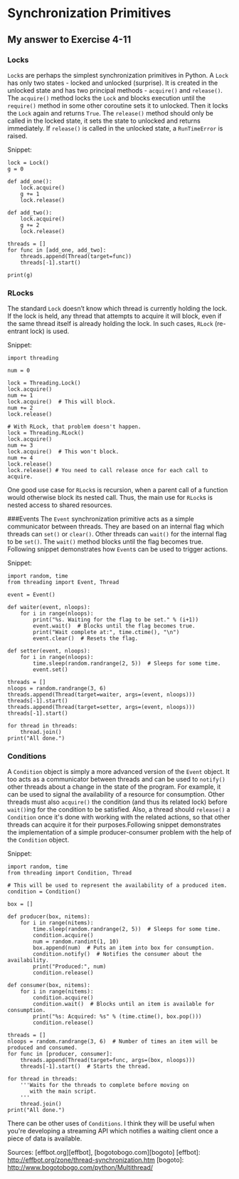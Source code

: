 # Synchronization Primitives
## My answer to Exercise 4-11

### Locks
`Lock`s are perhaps the simplest synchronization primitives in Python. A `Lock` has
only two states - locked and unlocked (surprise). It is created in the unlocked
state and has two principal methods - `acquire()` and `release()`. The `acquire()`
method locks the `Lock` and blocks execution until the `require()` method in some
other coroutine sets it to unlocked. Then it locks the `Lock` again
and returns `True`. The `release()` method should only be called in the locked
state, it sets the state to unlocked and returns immediately. If `release()` is
called in the unlocked state, a `RunTimeError` is raised.

Snippet:
```
lock = Lock()
g = 0

def add_one():
    lock.acquire()
    g += 1
    lock.release()

def add_two():
    lock.acquire()
    g += 2
    lock.release()

threads = []
for func in [add_one, add_two]:
    threads.append(Thread(target=func))
    threads[-1].start()

print(g)
```

### RLocks
The standard `Lock` doesn’t know which thread is currently holding the
lock. If the lock is held, any thread that attempts to acquire it will
block, even if the same thread itself is already holding the lock.
In such cases, `RLock` (re-entrant lock) is used.

Snippet:
```
import threading

num = 0

lock = Threading.Lock()
lock.acquire()
num += 1
lock.acquire()  # This will block.
num += 2
lock.release()

# With RLock, that problem doesn't happen.
lock = Threading.RLock()
lock.acquire()
num += 3
lock.acquire()  # This won't block.
num += 4
lock.release()
lock.release() # You need to call release once for each call to acquire.
```

One good use case for `RLock`s is recursion, when a parent call  of a function would otherwise
block its nested call. Thus, the main use for `RLock`s is nested access to shared
resources.

###Events
The `Event` synchronization primitive acts as a simple communicator between
threads. They are based on an internal flag which threads can `set()` or `clear()`.
Other threads can `wait()` for the internal flag to be `set()`. The `wait()`
method blocks until the flag becomes true. Following snippet demonstrates how
`Event`s can be used to trigger actions.

Snippet:
```
import random, time
from threading import Event, Thread

event = Event()

def waiter(event, nloops):
    for i in range(nloops):
        print("%s. Waiting for the flag to be set." % (i+1))
        event.wait()  # Blocks until the flag becomes true.
        print("Wait complete at:", time.ctime(), "\n")
        event.clear()  # Resets the flag.

def setter(event, nloops):
    for i in range(nloops):
        time.sleep(random.randrange(2, 5))  # Sleeps for some time.
        event.set()

threads = []
nloops = random.randrange(3, 6)
threads.append(Thread(target=waiter, args=(event, nloops)))
threads[-1].start()
threads.append(Thread(target=setter, args=(event, nloops)))
threads[-1].start()

for thread in threads:
    thread.join()
print("All done.")
```

### Conditions
A `Condition` object is simply a more advanced version of the `Event` object. It
too acts as a communicator between threads and can be used to `notify()` other
threads about a change in the state of the program. For example, it can be used
to signal the availability of a resource for consumption. Other threads must
also `acquire()` the condition (and thus its related lock) before `wait()`ing for the condition
to be satisfied. Also, a thread should `release()` a `Condition` once it's done
with working with the related actions, so that other threads can acquire it for
their purposes.Following snippet demonstrates the implementation of a simple
producer-consumer problem with the help of the `Condition` object.

Snippet:
```
import random, time
from threading import Condition, Thread

# This will be used to represent the availability of a produced item.
condition = Condition()

box = []

def producer(box, nitems):
    for i in range(nitems):
        time.sleep(random.randrange(2, 5))  # Sleeps for some time.
        condition.acquire()
        num = random.randint(1, 10)
        box.append(num)  # Puts an item into box for consumption.
        condition.notify()  # Notifies the consumer about the availability.
        print("Produced:", num)
        condition.release()

def consumer(box, nitems):
    for i in range(nitems):
        condition.acquire()
        condition.wait()  # Blocks until an item is available for consumption.
        print("%s: Acquired: %s" % (time.ctime(), box.pop()))
        condition.release()

threads = []
nloops = random.randrange(3, 6)  # Number of times an item will be produced and consumed.
for func in [producer, consumer]:
    threads.append(Thread(target=func, args=(box, nloops)))
    threads[-1].start()  # Starts the thread.

for thread in threads:
    '''Waits for the threads to complete before moving on
       with the main script.
    '''
    thread.join()
print("All done.")
```

There can be other uses of `Conditions`. I think they will be useful when you're
developing a streaming API which notifies a waiting client once a piece of data
is available.

Sources: [effbot.org][effbot], [bogotobogo.com][bogoto]
[effbot]: http://effbot.org/zone/thread-synchronization.htm
[bogoto]: http://www.bogotobogo.com/python/Multithread/
